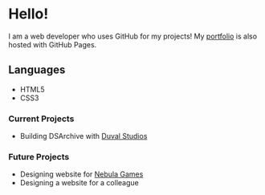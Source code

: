 # Hello! 
I am a web developer who uses GitHub for my projects! 
My [portfolio](https://liamhtml.github.io) is also hosted with GitHub Pages. 
## Languages
 - HTML5
 - CSS3
### Current Projects
 - Building DSArchive with [Duval Studios](https://duvalstudios.weebly.com)
### Future Projects
 - Designing website for [Nebula Games](#)
 - Designing a website for a colleague
